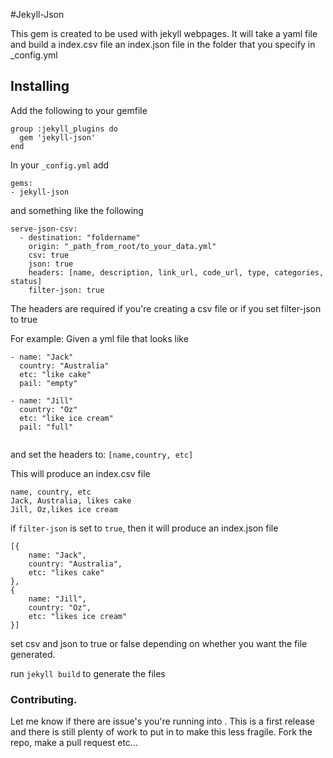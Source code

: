 #Jekyll-Json

This gem is created to be used with jekyll webpages. It will take a yaml file and build a index.csv file an index.json file in the folder that you specify in _config.yml 

## Installing 


Add the following to your gemfile

```
group :jekyll_plugins do
  gem 'jekyll-json'
end
```
In your `_config.yml` add

```
gems:
- jekyll-json
```

and something like the following

```
serve-json-csv:
  - destination: "foldername"
    origin: "_path_from_root/to_your_data.yml"
    csv: true
    json: true
    headers: [name, description, link_url, code_url, type, categories, status]
    filter-json: true
```

The headers are required if you're creating a csv file or if you set filter-json to true

For example:
Given a yml file that looks like

```
- name: "Jack"
  country: "Australia"
  etc: "like cake"
  pail: "empty"
  
- name: "Jill"
  country: "Oz"
  etc: "like ice cream"
  pail: "full"
  
```
and set the headers to:
`[name,country, etc]`

This will produce an index.csv file

```
name, country, etc
Jack, Australia, likes cake
Jill, Oz,likes ice cream
```
if `filter-json` is set to `true`, then it will produce an index.json file 

```
[{
    name: "Jack",
    country: "Australia",
    etc: "likes cake"
},
{
    name: "Jill",
    country: "Oz",
    etc: "likes ice cream"
}]
```
set csv and json to true or false depending on whether you want the file generated.


run `jekyll build` to generate the files
### Contributing.

Let me know if there are issue's you're running into . This is a first release and there is still plenty of work to put in to make this less fragile.
Fork the repo, make a pull request etc...


